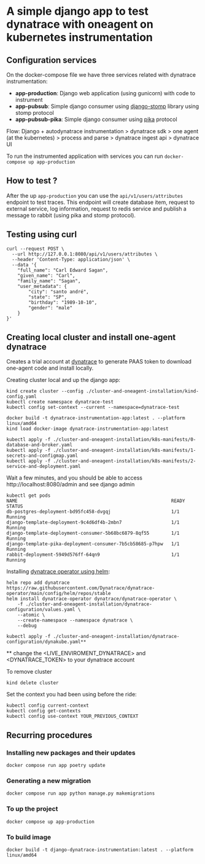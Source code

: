 # A simple django app to test dynatrace with oneagent on kubernetes instrumentation

## Configuration services

On the docker-compose file we have three services related with dynatrace instrumentation:
- **app-production**: Django web application (using gunicorn) with code to instrument
- **app-pubsub**: Simple django consumer using [django-stomp](https://github.com/juntossomosmais/django-stomp) library using stomp protocol
- **app-pubsub-pika**: Simple django consumer using [pika](https://pika.readthedocs.io/en/stable/) protocol

Flow: Django + autodynatrace instrumentation > dynatrace sdk > one agent (at the kubernetes) > process and parse > dynatrace ingest api > dynatrace UI

To run the instrumented application with services you can run `docker-compose up app-production`

## How to test ? 

After the up `app-production` you can use the `api/v1/users/attributes` endpoint to test traces. This endpoint will create database item, request to external service, log information, request to redis service and publish a message to rabbit (using pika and stomp protocol).

## Testing using curl
```curl
curl --request POST \
  --url http://127.0.0.1:8080/api/v1/users/attributes \
  --header 'Content-Type: application/json' \
  --data '{
	"full_name": "Carl Edward Sagan",
	"given_name": "Carl",
	"family_name": "Sagan",
	"user_metadata": {
		"city": "santo andré",
		"state": "SP",
		"birthday": "1989-10-10",
		"gender": "male"
	}
}'
```

## Creating local cluster and install one-agent dynatrace

Creates a trial account at [dynatrace](https://www.dynatrace.com/signup/) to generate PAAS token to download one-agent code and install locally.


Creating cluster local and up the django app:
   
    kind create cluster --config ./cluster-and-oneagent-installation/kind-config.yaml 
    kubectl create namespace dynatrace-test
    kubectl config set-context --current --namespace=dynatrace-test

    docker build -t dynatrace-instrumentation-app:latest . --platform linux/amd64
    kind load docker-image dynatrace-instrumentation-app:latest

    kubectl apply -f ./cluster-and-oneagent-installation/k8s-manifests/0-database-and-broker.yaml
    kubectl apply -f ./cluster-and-oneagent-installation/k8s-manifests/1-secrets-and-configmap.yaml
    kubectl apply -f ./cluster-and-oneagent-installation/k8s-manifests/2-service-and-deployment.yaml

Wait a few minutes, and you should be able to access http://localhost:8080/admin and see django admin

    kubectl get pods
    NAME                                                        READY   STATUS 
    db-postgres-deployment-bd95fc458-dvgqj                      1/1     Running
    django-template-deployment-9c4d6df4b-2mbn7                  1/1     Running
    django-template-deployment-consumer-5b68bc6879-8qf55        1/1     Running
    django-template-pika-deployment-consumer-7b5cb58685-p7hpw   1/1     Running
    rabbit-deployment-5949d576ff-64qn9                          1/1     Running


Installing [dynatrace operator using helm](https://github.com/Dynatrace/dynatrace-operator/tree/main/config/helm/chart/default):
    
    helm repo add dynatrace https://raw.githubusercontent.com/Dynatrace/dynatrace-operator/main/config/helm/repos/stable
    helm install dynatrace-operator dynatrace/dynatrace-operator \
        -f ./cluster-and-oneagent-installation/dynatrace-configuration/values.yaml \
        --atomic \
        --create-namespace --namespace dynatrace \
        --debug

    kubectl apply -f ./cluster-and-oneagent-installation/dynatrace-configuration/dynakube.yaml**


** change the <LIVE_ENVIROMENT_DYNATRACE> and <DYNATRACE_TOKEN> to your dynatrace account

To remove cluster
    
    kind delete cluster

Set the context you had been using before the ride:
    
    kubectl config current-context
    kubectl config get-contexts
    kubectl config use-context YOUR_PREVIOUS_CONTEXT


## Recurring procedures

### Installing new packages and their updates

    docker compose run app poetry update

### Generating a new migration

    docker compose run app python manage.py makemigrations

### To up the project

    docker compose up app-production

### To build image

    docker build -t django-dynatrace-instrumentation:latest . --platform linux/amd64